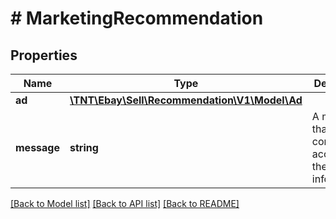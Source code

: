 # # MarketingRecommendation

## Properties

Name | Type | Description | Notes
------------ | ------------- | ------------- | -------------
**ad** | [**\TNT\Ebay\Sell\Recommendation\V1\Model\Ad**](Ad.md) |  | [optional]
**message** | **string** | A message that can conditionally accompany the listing information. | [optional]

[[Back to Model list]](../../README.md#models) [[Back to API list]](../../README.md#endpoints) [[Back to README]](../../README.md)
